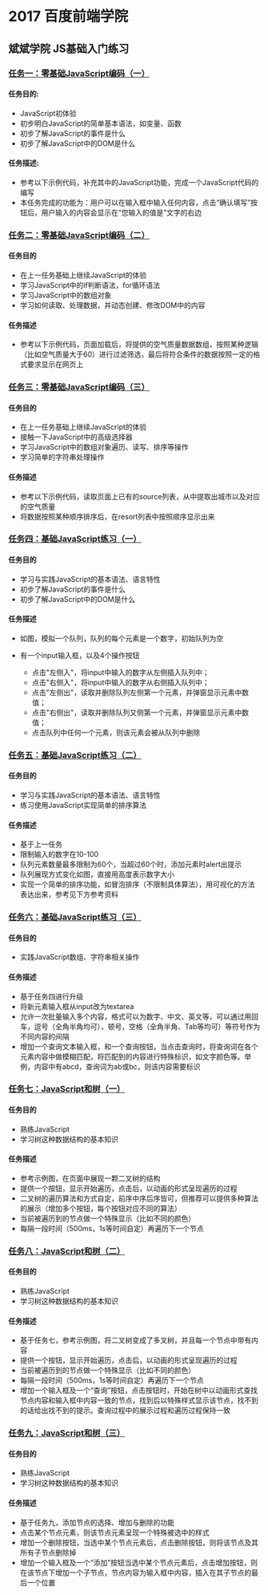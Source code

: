 # 2017 百度前端学院
## 斌斌学院 JS基础入门练习
### [任务一：零基础JavaScript编码（一）](http://ife.baidu.com/2017/course/detail/id/93)
#### 任务目的:
* JavaScript初体验
* 初步明白JavaScript的简单基本语法，如变量、函数
* 初步了解JavaScript的事件是什么
* 初步了解JavaScript中的DOM是什么
#### 任务描述:
* 参考以下示例代码，补充其中的JavaScript功能，完成一个JavaScript代码的编写
* 本任务完成的功能为：用户可以在输入框中输入任何内容，点击“确认填写”按钮后，用户输入的内容会显示在“您输入的值是”文字的右边
### [任务二：零基础JavaScript编码（二）](http://ife.baidu.com/2017/course/detail/id/91)
#### 任务目的
* 在上一任务基础上继续JavaScript的体验
* 学习JavaScript中的if判断语法，for循环语法
* 学习JavaScript中的数组对象
* 学习如何读取、处理数据，并动态创建、修改DOM中的内容
#### 任务描述
* 参考以下示例代码，页面加载后，将提供的空气质量数据数组，按照某种逻辑（比如空气质量大于60）进行过滤筛选，最后将符合条件的数据按照一定的格式要求显示在网页上
### [任务三：零基础JavaScript编码（三）](http://ife.baidu.com/2017/course/detail/id/98)
#### 任务目的
* 在上一任务基础上继续JavaScript的体验
* 接触一下JavaScript中的高级选择器
* 学习JavaScript中的数组对象遍历、读写、排序等操作
* 学习简单的字符串处理操作
#### 任务描述
* 参考以下示例代码，读取页面上已有的source列表，从中提取出城市以及对应的空气质量
* 将数据按照某种顺序排序后，在resort列表中按照顺序显示出来
### [任务四：基础JavaScript练习（一）](http://ife.baidu.com/2017/course/detail/id/103)
#### 任务目的
* 学习与实践JavaScript的基本语法、语言特性
* 初步了解JavaScript的事件是什么
* 初步了解JavaScript中的DOM是什么
#### 任务描述
+ 如图，模拟一个队列，队列的每个元素是一个数字，初始队列为空
+ 有一个input输入框，以及4个操作按钮

  - 点击"左侧入"，将input中输入的数字从左侧插入队列中；
  - 点击"右侧入"，将input中输入的数字从右侧插入队列中；
  - 点击"左侧出"，读取并删除队列左侧第一个元素，并弹窗显示元素中数值；
  - 点击"右侧出"，读取并删除队列又侧第一个元素，并弹窗显示元素中数值；
  - 点击队列中任何一个元素，则该元素会被从队列中删除
### [任务五：基础JavaScript练习（二）](http://ife.baidu.com/2017/course/detail/id/105)
#### 任务目的
* 学习与实践JavaScript的基本语法、语言特性
* 练习使用JavaScript实现简单的排序算法
#### 任务描述
* 基于上一任务
* 限制输入的数字在10-100
* 队列元素数量最多限制为60个，当超过60个时，添加元素时alert出提示
* 队列展现方式变化如图，直接用高度表示数字大小
* 实现一个简单的排序功能，如冒泡排序（不限制具体算法），用可视化的方法表达出来，参考见下方参考资料
### [任务六：基础JavaScript练习（三）](http://ife.baidu.com/2017/course/detail/id/107)
#### 任务目的
* 实践JavaScript数组、字符串相关操作
#### 任务描述
* 基于任务四进行升级
* 将新元素输入框从input改为textarea
* 允许一次批量输入多个内容，格式可以为数字、中文、英文等，可以通过用回车，逗号（全角半角均可），顿号，空格（全角半角、Tab等均可）等符号作为不同内容的间隔
* 增加一个查询文本输入框，和一个查询按钮，当点击查询时，将查询词在各个元素内容中做模糊匹配，将匹配到的内容进行特殊标识，如文字颜色等。举例，内容中有abcd，查询词为ab或bc，则该内容需要标识
### [任务七：JavaScript和树（一）](http://ife.baidu.com/2017/course/detail/id/108)
#### 任务目的
* 熟练JavaScript
* 学习树这种数据结构的基本知识
#### 任务描述
* 参考示例图，在页面中展现一颗二叉树的结构
* 提供一个按钮，显示开始遍历，点击后，以动画的形式呈现遍历的过程
* 二叉树的遍历算法和方式自定，前序中序后序皆可，但推荐可以提供多种算法的展示（增加多个按钮，每个按钮对应不同的算法）
* 当前被遍历到的节点做一个特殊显示（比如不同的颜色）
* 每隔一段时间（500ms，1s等时间自定）再遍历下一个节点
### [任务八：JavaScript和树（二）](http://ife.baidu.com/2017/course/detail/id/110)
#### 任务目的
* 熟练JavaScript
* 学习树这种数据结构的基本知识
#### 任务描述
* 基于任务七，参考示例图，将二叉树变成了多叉树，并且每一个节点中带有内容
* 提供一个按钮，显示开始遍历，点击后，以动画的形式呈现遍历的过程
* 当前被遍历到的节点做一个特殊显示（比如不同的颜色）
* 每隔一段时间（500ms，1s等时间自定）再遍历下一个节点
* 增加一个输入框及一个“查询”按钮，点击按钮时，开始在树中以动画形式查找节点内容和输入框中内容一致的节点，找到后以特殊样式显示该节点，找不到的话给出找不到的提示。查询过程中的展示过程和遍历过程保持一致
### [任务九：JavaScript和树（三）](http://ife.baidu.com/2017/course/detail/id/111)
#### 任务目的
* 熟练JavaScript
* 学习树这种数据结构的基本知识
#### 任务描述
* 基于任务九，添加节点的选择、增加与删除的功能
* 点击某个节点元素，则该节点元素呈现一个特殊被选中的样式
* 增加一个删除按钮，当选中某个节点元素后，点击删除按钮，则将该节点及其所有子节点删除掉
* 增加一个输入框及一个“添加”按钮当选中某个节点元素后，点击增加按钮，则在该节点下增加一个子节点，节点内容为输入框中内容，插入在其子节点的最后一个位置
